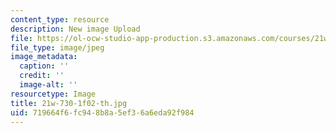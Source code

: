 ```yaml
---
content_type: resource
description: New image Upload
file: https://ol-ocw-studio-app-production.s3.amazonaws.com/courses/21w-730-2-the-creative-spark-fall-2004/719664f6fc948b8a5ef36a6eda92f984_21w-730-1f02-th.jpg
file_type: image/jpeg
image_metadata:
  caption: ''
  credit: ''
  image-alt: ''
resourcetype: Image
title: 21w-730-1f02-th.jpg
uid: 719664f6-fc94-8b8a-5ef3-6a6eda92f984
---
```

